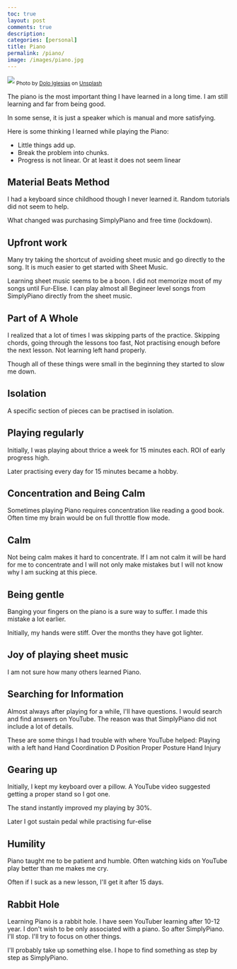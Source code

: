 ```yaml
---
toc: true
layout: post
comments: true
description:
categories: [personal]
title: Piano
permalink: /piano/
image: /images/piano.jpg
---
```

![](/images/piano.jpg)
<sub style="user-select: auto;">Photo by <a href="https://unsplash.com/@dolodol?utm_source=unsplash&amp;utm_medium=referral&amp;utm_content=creditCopyText" style="user-select: auto;">Dolo Iglesias</a> on <a href="https://unsplash.com/s/photos/piano?utm_source=unsplash&amp;utm_medium=referral&amp;utm_content=creditCopyText" style="user-select: auto;">Unsplash</a></sub>

The piano is the most important thing I have learned in a long time. I am still learning and far from being good.

In some sense, it is just a speaker which is manual and more satisfying.

Here is some thinking I learned while playing the Piano:

- Little things add up.
- Break the problem into chunks.
- Progress is not linear. Or at least it does not seem linear

## Material Beats Method

I had a keyboard since childhood though I never learned it. Random tutorials did not seem to help. 

What changed was purchasing SimplyPiano and free time (lockdown).

## Upfront work

Many try taking the shortcut of avoiding sheet music and go directly to the song. It is much easier to get started with Sheet Music.

Learning sheet music seems to be a boon. I did not memorize most of my songs until Fur-Elise. I can play almost all Begineer level songs from SimplyPiano directly from the sheet music.

## Part of A Whole

I realized that a lot of times I was skipping parts of the practice. Skipping chords, going through the lessons too fast, Not practising enough before the next lesson. Not learning left hand properly.

Though all of these things were small in the beginning they started to slow me down.

## Isolation

A specific section of pieces can be practised in isolation.

## Playing regularly

Initially, I was playing about thrice a week for 15 minutes each. ROI of early progress high.

Later practising every day for 15 minutes became a hobby. 

## Concentration and Being Calm

Sometimes playing Piano requires concentration like reading a good book. Often time my brain would be on full throttle flow mode.

## Calm

Not being calm makes it hard to concentrate. 
If I am not calm it will be hard for me to concentrate and I will not only make mistakes but I will not know why I am sucking at this piece.

## Being gentle
Banging your fingers on the piano is a sure way to suffer. I made this mistake a lot earlier.

Initially, my hands were stiff. Over the months they have got lighter. 

## Joy of playing sheet music

I am not sure how many others learned Piano. 

## Searching for Information 

Almost always after playing for a while, I'll have questions. I would search and find answers on YouTube. The reason was that SimplyPiano did not include a lot of details.

These are some things I had trouble with where YouTube helped:
Playing with a left hand
Hand Coordination
D Position
Proper Posture
Hand Injury

## Gearing up

Initially, I kept my keyboard over a pillow. A YouTube video suggested getting a proper stand so I got one.

The stand instantly improved my playing by 30%.

Later I got sustain pedal while practising fur-elise

## Humility

Piano taught me to be patient and humble. Often watching kids on YouTube play better than me makes me cry.

Often if I suck as a new lesson, I'll get it after 15 days.

## Rabbit Hole

Learning Piano is a rabbit hole. I have seen YouTuber learning after 10-12 year. I don't wish to be only associated with a piano. So after SimplyPiano. I'll stop. I'll try to focus on other things.

I'll probably take up something else. I hope to find something as step by step as SimplyPiano.